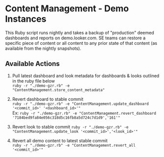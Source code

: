 # Content Management - Demo Instances

This Ruby script runs nightly and takes a backup of "production" deemed dashboards and reports on demo.looker.com. SE teams can restore a specific piece of content or all content to any prior state of that content (as available from the nightly snapshots). 

## Available Actions

1. Pull latest dashboard and look metadata for dashboards & looks outlined in the ruby file below \
   ```ruby -r "./demo-gzr.rb" -e "ContentManagement.store_content_metadata" ```

2. Revert dashboard to stable commit \
  ```ruby -r "./demo-gzr.rb" -e "ContentManagement.update_dashboard '<commit_id>' '<dashboard_id>'" ``` \
  Ex: ```ruby -r "./demo-gzr.rb" -e "ContentManagement.revert_dashboard '7184bed9fa84e056c318d5c16fb8a5d724c7d1d9','161'"```

3. Revert look to stable commit
   ```ruby -r "./demo-gzr.rb" -e "ContentManagement.update_look '<commit_id>','<look_id>'"```


4. Revert all demo content to latest stable commit \
  ```ruby -r "./demo-gzr.rb" -e "ContentManagement.revert_all '<commit_id>'" ```
